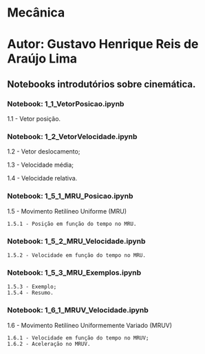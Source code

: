 # Mecânica
# Autor: Gustavo Henrique Reis de Araújo Lima

## Notebooks introdutórios sobre cinemática.

### Notebook: 1_1_VetorPosicao.ipynb
1.1 - Vetor posição. 

### Notebook: 1_2_VetorVelocidade.ipynb
1.2 - Vetor deslocamento; 

1.3 - Velocidade média;

1.4 - Velocidade relativa.

### Notebook: 1_5_1_MRU_Posicao.ipynb
1.5 - Movimento Retilíneo Uniforme (MRU)

    1.5.1 - Posição em função do tempo no MRU.
    
### Notebook: 1_5_2_MRU_Velocidade.ipynb
    1.5.2 - Velocidade em função do tempo no MRU.
    
### Notebook: 1_5_3_MRU_Exemplos.ipynb
    1.5.3 - Exemplo;
    1.5.4 - Resumo.

### Notebook: 1_6_1_MRUV_Velocidade.ipynb
1.6 - Movimento Retilíneo Uniformemente Variado (MRUV)
    
    1.6.1 - Velocidade em função do tempo no MRUV;
    1.6.2 - Aceleração no MRUV.